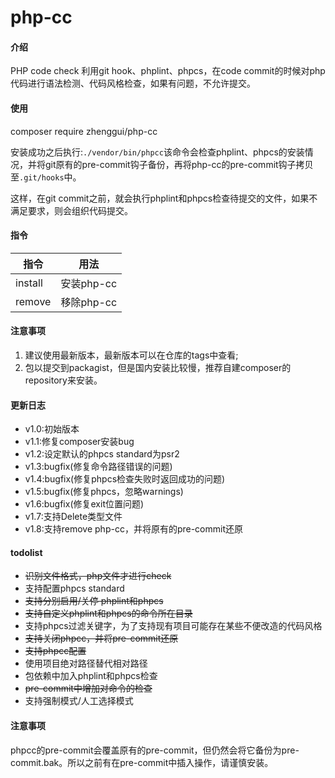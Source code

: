 # php-cc

#### 介绍
PHP code check
利用git hook、phplint、phpcs，在code commit的时候对php代码进行语法检测、代码风格检查，如果有问题，不允许提交。


#### 使用
composer require zhenggui/php-cc

安装成功之后执行:``./vendor/bin/phpcc``该命令会检查phplint、phpcs的安装情况，并将git原有的pre-commit钩子备份，再将php-cc的pre-commit钩子拷贝至``.git/hooks``中。

这样，在git commit之前，就会执行phplint和phpcs检查待提交的文件，如果不满足要求，则会组织代码提交。

#### 指令
|指令|用法|
|----|----|
|install|安装php-cc|
|remove|移除php-cc|

#### 注意事项
1. 建议使用最新版本，最新版本可以在仓库的tags中查看;
2. 包以提交到packagist，但是国内安装比较慢，推荐自建composer的repository来安装。

#### 更新日志
- v1.0:初始版本
- v1.1:修复composer安装bug
- v1.2:设定默认的phpcs standard为psr2
- v1.3:bugfix(修复命令路径错误的问题)
- v1.4:bugfix(修复phpcs检查失败时返回成功的问题)
- v1.5:bugfix(修复phpcs，忽略warnings)
- v1.6:bugfix(修复exit位置问题)
- v1.7:支持Delete类型文件
- v1.8:支持remove php-cc，并将原有的pre-commit还原

#### todolist
- ~~识别文件格式，php文件才进行check~~
- 支持配置phpcs standard
- ~~支持分别启用/关停 phplint和phpcs~~
- ~~支持自定义phplint和phpcs的命令所在目录~~
- 支持phpcs过滤关键字，为了支持现有项目可能存在某些不便改造的代码风格
- ~~支持关闭phpcc，并将pre-commit还原~~
- ~~支持phpcc配置~~
- 使用项目绝对路径替代相对路径
- 包依赖中加入phplint和phpcs检查
- ~~pre-commit中增加对命令的检查~~
- 支持强制模式/人工选择模式

#### 注意事项
phpcc的pre-commit会覆盖原有的pre-commit，但仍然会将它备份为pre-commit.bak。所以之前有在pre-commit中插入操作，请谨慎安装。
